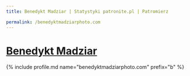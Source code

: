 ```yaml
---
title: Benedykt Madziar | Statystyki patronite.pl | Patromierz

permalink: /benedyktmadziarphoto.com
---
```


# [Benedykt Madziar](https://patronite.pl/benedyktmadziarphoto.com)

{% include profile.md name="benedyktmadziarphoto.com" prefix="b" %}
